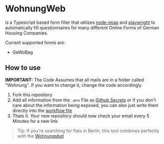 # WohnungWeb
is a Typescript based form filler that utilizes [node-imap](https://github.com/mscdex/node-imap) and [playwright](https://www.npmjs.com/package/playwright) to automatically fill questionnaires for many different Online Forms of German Housing Companies.

Current supported forms are:
- GeWoBag

## How to use
<b>IMPORTANT:</b> The Code Assumes that all mails are in a folder called "Wohnung". If you want to change it, change the code accordingly
1. Fork this repository
2. Add all information from the `.env` File as [Github Secrets](https://docs.github.com/en/github-ae@latest/rest/actions/secrets) or if you don't care about the information being exposed, you can also just write them directly into the [workflow file](./.github/workflows/check.yml)
3. Thats it. Your new repository should now check your email every 5 Minutes for a new link

> Tip: If you're searching for flats in Berlin, this tool combines perfectly with the [Wohnungsbot](https://wohnungsbot.de/)